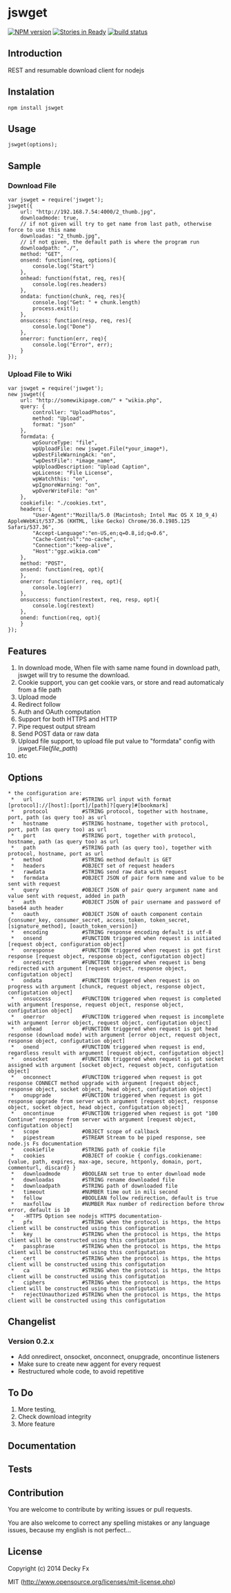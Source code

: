jswget
===========
[![NPM version](https://badge.fury.io/js/jswget.png)](http://badge.fury.io/js/jswget)
[![Stories in Ready](https://badge.waffle.io/1412/jswget.png?label=ready)](http://waffle.io/1412/jswget)
[![build status](https://secure.travis-ci.org/1412/jswget.png)](http://travis-ci.org/1412/jswget)

## Introduction

REST and resumable download client for nodejs

## Instalation

```
npm install jswget
```

## Usage

```
jswget(options);
```

## Sample

### Download File
```
var jswget = require('jswget');
jswget({
    url: "http://192.168.7.54:4000/2_thumb.jpg",
    downloadmode: true,
    // if not given will try to get name from last path, otherwise force to use this name
    downloadas: "2_thumb.jpg",
    // if not given, the default path is where the program run
    downloadpath: "./",
    method: "GET",
    onsend: function(req, options){
        console.log("Start")
    },
    onhead: function(fstat, req, res){
        console.log(res.headers)
    },
    ondata: function(chunk, req, res){
        console.log("Get: " + chunk.length)
		process.exit();
    },
    onsuccess: function(resp, req, res){
        console.log("Done")
    },
    onerror: function(err, req){
        console.log("Error", err);
    }
});
```

### Upload File to Wiki
```
var jswget = require('jswget');
new jswget({
    url: "http://somewikipage.com/" + "wikia.php",
    query: {
        controller: "UploadPhotos",
        method: "Upload",
        format: "json"
    }, 
    formdata: {
        wpSourceType: "file",
        wpUploadFile: new jswget.File(*your_image*),
        wpDestFileWarningAck: "on",
        "wpDestFile": *image_name*,
        wpUploadDescription: "Upload Caption",
        wpLicense: "File License",
        wpWatchthis: "on",
        wpIgnoreWarning: "on",
        wpOverWriteFile: "on"
    },
    cookiefile: "./cookies.txt",
    headers: {
        "User-Agent":"Mozilla/5.0 (Macintosh; Intel Mac OS X 10_9_4) AppleWebKit/537.36 (KHTML, like Gecko) Chrome/36.0.1985.125 Safari/537.36",
        "Accept-Language":"en-US,en;q=0.8,id;q=0.6",
        "Cache-Control":"no-cache",
        "Connection":"keep-alive",
        "Host":"ggz.wikia.com"
    },
    method: "POST",
    onsend: function(req, opt){           
    },
    onerror: function(err, req, opt){
        console.log(err)
    },
    onsuccess: function(restext, req, resp, opt){
        console.log(restext)
    },
    onend: function(req, opt){
    }
});
```

## Features

1. In download mode, When file with same name found in download path, jswget will try to resume the download.
2. Cookie support, you can get cookie vars, or store and read automaticaly from a file path
3. Upload mode
4. Redirect follow
5. Auth and OAuth computation
6. Support for both HTTPS and HTTP
7. Pipe request output stream
8. Send POST data or raw data
9. Upload file support, to upload file put value to "formdata" config with jswget.File(*file_path*)
10. etc

## Options

```
* the configuration are:
 *   url                #STRING url input with format [protocol]://[host]:[port]/[path]?[query]#[bookmark]
 *   protocol           #STRING protocol, together with hostname, port, path (as query too) as url
 *   hostname           #STRING hostname, together with protocol, port, path (as query too) as url
 *   port               #STRING port, together with protocol, hostname, path (as query too) as url
 *   path               #STRING path (as query too), together with protocol, hostname, port as url
 *   method             #STRING method default is GET
 *   headers            #OBJECT set of request headers
 *   rawdata            #STRING send raw data with request
 *   formdata           #OBJECT JSON of pair form name and value to be sent with request
 *   query	            #OBJECT JSON of pair query argument name and value sent with request, added in path
 *   auth               #OBJECT JSON of pair username and password of base64 auth header
 *   oauth              #OBJECT JSON of oauth component contain {consumer_key, consumer_secret, access_token, token_secret, [signature_method], [oauth_token_version]}
 *   encoding           #STRING response encoding default is utf-8
 *   onsend             #FUNCTION triggered when request is initiated [request object, configuration object]
 *   onresponse         #FUNCTION triggered when request is got first response [request object, response object, configutation object]
 *   onredirect         #FUNCTION triggered when request is beng redirected with argument [request object, response object, configutation object]
 *   ondata             #FUNCTION triggered when request is on progress with argument [chunck, request object, response object, configutation object]
 *   onsuccess          #FUNCTION triggered when request is completed with argument [response, request object, response object, configutation object]
 *   onerror            #FUNCTION triggered when request is incomplete with argument [error object, request object, configutation object]
 *   onhead             #FUNCTION triggered when request is got head response (download mode) with argument [error object, request object, response object, configutation object]
 *   onend              #FUNCTION triggered when request is end, regardless result with argument [request object, configutation object]
 *   onsocket           #FUNCTION triggered when request is got socket assigned with argument [socket object, request object, configutation object]
 *   onconnect          #FUNCTION triggered when request is got response CONNECT method upgrade with argument [request object, response object, socket object, head object, configutation object]
 *   onupgrade          #FUNCTION triggered when request is got response upgrade from server with argument [request object, response object, socket object, head object, configutation object]
 *   oncontinue         #FUNCTION triggered when request is got "100 Continue" response from server with argument [request object, configutation object]
 *   scope              #OBJECT scope of callback
 *   pipestream         #STREAM Stream to be piped response, see node.js Fs documentation
 *   cookiefile         #STRING path of cookie file
 *   cookies            #OBJECT of cookie { configs.cookiename: {value, path, expires, max-age, secure, httponly, domain, port, commenturl, discard} }
 *   downloadmode       #BOOLEAN set true to enter download mode
 *   downloadas         #STRING rename downloaded file
 *   downloadpath       #STRING path of downloaded file
 *   timeout            #NUMBER time out in mili second
 *   follow             #BOOLEAN follow redirection, default is true
 *   maxfollow          #NUMBER Max number of redirection before throw error, default is 10
 *   -HTTPS Option see nodejs HTTPS documentation-
 *   pfx                #STRING when the protocol is https, the https client will be constructed using this configuration
 *   key                #STRING when the protocol is https, the https client will be constructed using this configutation
 *   passphrase         #STRING when the protocol is https, the https client will be constructed using this configutation
 *   cert               #STRING when the protocol is https, the https client will be constructed using this configutation
 *   ca                 #STRING when the protocol is https, the https client will be constructed using this configutation
 *   ciphers            #STRING when the protocol is https, the https client will be constructed using this configutation
 *   rejectUnauthorized #STRING when the protocol is https, the https client will be constructed using this configutation
```

## Changelist
### Version 0.2.x
 * Add onredirect, onsocket, onconnect, onupgrade, oncontinue listeners
 * Make sure to create new aggent for every request
 * Restructured whole code, to avoid repetitive

## To Do

1. More testing,
2. Check download integrity
3. More feature

## Documentation


## Tests


## Contribution

You are welcome to contribute by writing issues or pull requests.

You are also welcome to correct any spelling mistakes or any language issues, because my english is not perfect...


## License

Copyright (c) 2014 Decky Fx

MIT (http://www.opensource.org/licenses/mit-license.php)
